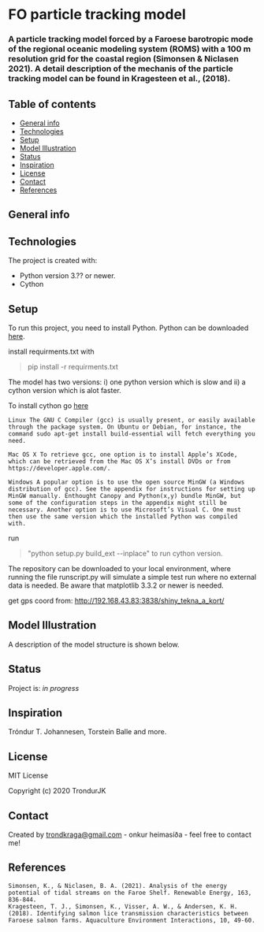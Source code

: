 # FO particle tracking model

### A particle tracking model forced by a Faroese barotropic mode of the regional oceanic modeling system (ROMS) with a 100 m resolution grid for the coastal region (Simonsen & Niclasen 2021). A detail description of the mechanis of the particle tracking model can be found in Kragesteen et al., (2018). 


## Table of contents
* [General info](#general-info)
* [Technologies](#technologies)
* [Setup](#setup)
* [Model Illustration](#model-illustration)
* [Status](#status)
* [Inspiration](#inspiration)
* [License](#license)
* [Contact](#contact)
* [References](#references)


## General info

	
## Technologies
The project is created with:
* Python version 3.?? or newer.
* Cython
	
## Setup
To run this project, you need to install Python. Python can be downloaded [here](https://www.python.org/downloads/).

install requirments.txt with 
>pip install -r requirments.txt

The model has two versions: i) one python version which is slow and ii) a cython version which is alot faster.

To install cython go [here](https://cython.readthedocs.io/en/stable/src/quickstart/install.html)


    Linux The GNU C Compiler (gcc) is usually present, or easily available through the package system. On Ubuntu or Debian, for instance, the command sudo apt-get install build-essential will fetch everything you need.

    Mac OS X To retrieve gcc, one option is to install Apple’s XCode, which can be retrieved from the Mac OS X’s install DVDs or from https://developer.apple.com/.

    Windows A popular option is to use the open source MinGW (a Windows distribution of gcc). See the appendix for instructions for setting up MinGW manually. Enthought Canopy and Python(x,y) bundle MinGW, but some of the configuration steps in the appendix might still be necessary. Another option is to use Microsoft’s Visual C. One must then use the same version which the installed Python was compiled with.



run 
>"python setup.py build_ext --inplace" to run cython version.

The repository can be downloaded to your local environment, where running the file runscript.py will simulate a simple test run where no external data is needed. Be aware that matplotlib 3.3.2 or newer is needed.

get gps coord from: http://192.168.43.83:3838/shiny_tekna_a_kort/

    
## Model Illustration    
A description of the model structure is shown below.

## Status
Project is: _in progress_

## Inspiration
Tróndur T. Johannesen, Torstein Balle and more.

## License
MIT License

Copyright (c) 2020 TrondurJK

## Contact
Created by [trondkraga@gmail.com](https://github.com/TrondurJK) - onkur heimasíða - feel free to contact me!

## References
    Simonsen, K., & Niclasen, B. A. (2021). Analysis of the energy potential of tidal streams on the Faroe Shelf. Renewable Energy, 163, 836-844.
    Kragesteen, T. J., Simonsen, K., Visser, A. W., & Andersen, K. H. (2018). Identifying salmon lice transmission characteristics between Faroese salmon farms. Aquaculture Environment Interactions, 10, 49-60.